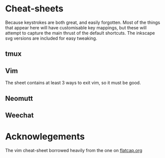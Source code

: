 # Cheat-sheets

Because keystrokes are both great, and easily forgotten. Most of the things that appear here will have customisable key mappings, but these will attempt to capture the main thrust of the default shortcuts. The inkscape svg versions are included for easy tweaking.

## tmux

## Vim

The sheet contains at least 3 ways to exit vim, so it must be good. 

## Neomutt

## Weechat

# Acknowlegements

The vim cheat-sheet borrowed heavily from the one on [flatcap.org](https://flatcap.org/vim/)

